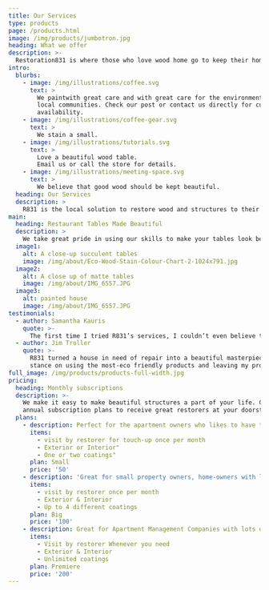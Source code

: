 ```yaml
---
title: Our Services
type: products
page: /products.html
image: /img/products/jumbotron.jpg
heading: What we offer
description: >-
  Restoration831 is where those who love wood home go to keep their homes looking beautiful all year long.
intro:
  blurbs:
    - image: /img/illustrations/coffee.svg
      text: >
        We paintwith great care and with great care for the environment and
        local communities. Check our post or contact us directly for current
        availability.
    - image: /img/illustrations/coffee-gear.svg
      text: >
        We stain a small.
    - image: /img/illustrations/tutorials.svg
      text: >
        Love a beautiful wood table.
        Email us or call the store for details.
    - image: /img/illustrations/meeting-space.svg
      text: >
        We believe that good wood should be kept beautiful.
  heading: Our Services
  description: >
    R831 is the local solution to restore wood and structures to their prior beauty.
main:
  heading: Restaurant Tables Made Beautiful 
  description: >
    We take great pride in using our skills to make your tables look beautiful. Whether you want the reflecting shimmer of Ulta Gloss or the Matte finish so sought after by todays modern restaurants, we love making the tables something that last long and hold their beauty even through the rigors of heavy traffic use..
  image1:
    alt: A close-up succulent tables
    image: /img/about/Eco-Wood-Stain-Colour-Chart-2-1024x791.jpg
  image2:
    alt: A close up of matte tables
    image: /img/about/IMG_6557.JPG
  image3:
    alt: painted house
    image: /img/about/IMG_6557.JPG
testimonials:
  - author: Samantha Kauris
    quote: >-
      The first time I tried R831’s services, I couldn’t even believe that their restoration crew was more punctual that I was.
  - author: Jim Troller
    quote: >-
      R831 turned a house in need of repair into a beautiful masterpiece. I love their
      stance on using the most-eco friendly products and leaving my property immaculate. A job well done.
full_image: /img/products/products-full-width.jpg
pricing:
  heading: Monthly subscriptions
  description: >-
    We make it easy to make beautiful structures a part of your life. Choose one of our
    annual subscription plans to receive great restorers at your doorstep whenever you need a touch-up. Contact us about more details and payment info.
  plans:
    - description: Perfect for the apartment owners who likes to have their properties looking the best all year long.
      items:
        - visit by restorer for touch-up once per month
        - Exterior or Interior"
        - One or two coatings"
      plan: Small
      price: '50'
    - description: 'Great for small property owners, home-owners with large houses/ multiple dwellings'
      items:
        - visit by restorer once per month
        - Exterior & Interior
        - Up to 4 different coatings 
      plan: Big
      price: '100'
    - description: Great for Apartment Management Companies with lots of units 
      items:
        - Visit by restorer Whenever you need
        - Exterior & Interior
        - Unlimited coatings
      plan: Premiere 
      price: '200'
---
```


